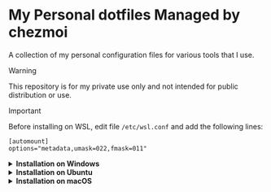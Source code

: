# My Personal dotfiles Managed by chezmoi

A collection of my personal configuration files for various tools that I use.

> [!WARNING]  
> This repository is for my private use only and not intended for public distribution or use.

> [!IMPORTANT]  
> Before installing on WSL, edit file `/etc/wsl.conf` and add the following lines:
> ```
> [automount]
> options="metadata,umask=022,fmask=011"
> ```

<details>
<summary><b>Installation on Windows</b></summary>

1. Start [PowerShell as administrator](https://learn.microsoft.com/powershell/scripting/windows-powershell/starting-windows-powershell#with-administrative-privileges-run-as-administrator).

2. Install [Chocolatey](https://chocolatey.org):

   ```console
   Set-ExecutionPolicy Bypass Process -Force; irm https://community.chocolatey.org/install.ps1 | iex
   ```

3. Install [chezmoi](https://www.chezmoi.io) via [Chocolatey](https://community.chocolatey.org/packages/chezmoi):

   ```console
   choco install chezmoi -y
   ```

4. Initialize chezmoi and apply the configurations:

   ```console
   chezmoi init --apply maurojs10
   ```
</details>

<details>
<summary><b>Installation on Ubuntu</b></summary>

1. Open [Terminal](https://ubuntu.com/tutorials/command-line-for-beginners#3-opening-a-terminal).

2. Install [chezmoi](https://www.chezmoi.io) via [Snap](https://snapcraft.io/chezmoi):

   ```console
   sudo snap install chezmoi --classic
   ```

3. Initialize chezmoi and apply the configurations:

   ```console
   chezmoi init --apply maurojs10
   ```
</details>

<details>
<summary><b>Installation on macOS</b></summary>

1. Open [Terminal](https://support.apple.com/guide/terminal/open-or-quit-terminal-apd5265185d-f365-44cb-8b09-71a064a42125).

2. Install [Homebrew](https://brew.sh):

   ```console
   /bin/bash -c "$(curl -fsSL https://raw.githubusercontent.com/Homebrew/install/HEAD/install.sh)"
   ```

3. Install [chezmoi](https://www.chezmoi.io) via [Homebrew](https://formulae.brew.sh/formula/chezmoi):

   ```console
   brew install chezmoi
   ```

4. Initialize chezmoi and apply the configurations:

   ```console
   chezmoi init --apply maurojs10
   ```
</details>
